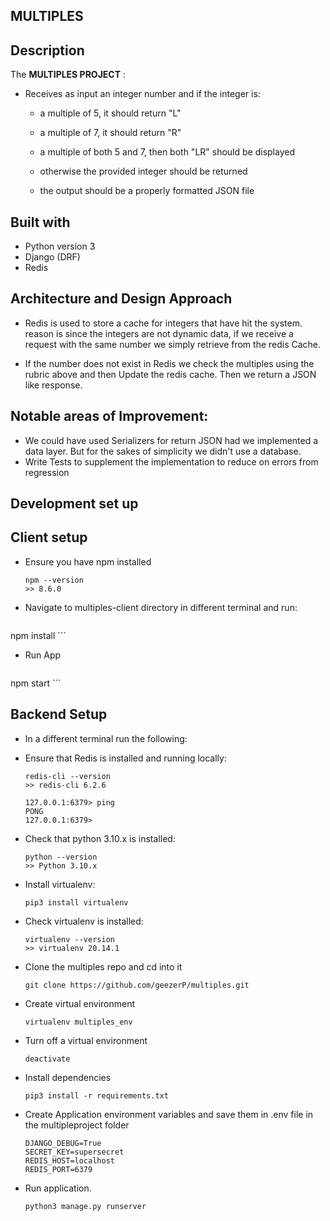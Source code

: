 ## MULTIPLES


## Description

The **MULTIPLES PROJECT** :
- Receives as input an integer number and if the integer is:

    -  a multiple of 5, it should return "L"
    -  a multiple of 7, it should return "R"
    -  a multiple of both 5 and 7, then both "LR" should be displayed

    -  otherwise the provided integer should be returned
    - the output should be a properly formatted JSON file

## Built with
- Python version  3
- Django (DRF)
- Redis

## Architecture and Design Approach
- Redis is used to store a cache for integers that have hit the system. reason is since the integers are not dynamic data, if we receive a request with the same number we simply retrieve 
  from the redis Cache. 

- If the number does not exist in Redis we check the multiples using the rubric above and then Update the redis cache. Then we return a JSON like response.

## Notable areas of Improvement: 
- We could have used Serializers for return JSON had we implemented a data layer. But for the sakes of simplicity we didn't use a database.
- Write Tests to supplement the implementation to reduce on errors from regression


## Development set up

## Client setup

-   Ensure you have npm installed 
    ```
    npm --version
    >> 8.6.0
    ```

-   Navigate to multiples-client directory in different terminal and run: 
    ```
   npm install
    ```

-   Run App 
    ```
   npm start
    ```

## Backend Setup

-   In a different terminal run the following:

-   Ensure that Redis is installed and running  locally:

    ```
    redis-cli --version
    >> redis-cli 6.2.6
    ```

    ```
    127.0.0.1:6379> ping
    PONG
    127.0.0.1:6379>
    ```

-   Check that python 3.10.x is installed:

    ```
    python --version
    >> Python 3.10.x
    ```

-   Install virtualenv:

    ```
    pip3 install virtualenv
    ```

-   Check virtualenv is installed:
    ```
    virtualenv --version
    >> virtualenv 20.14.1
    ```

- Clone the multiples repo and cd into it
    ```
    git clone https://github.com/geezerP/multiples.git
    ```
- Create  virtual environment
    ```
    virtualenv multiples_env

    ```
- Turn off a virtual environment  
    ```
    deactivate
    ```

- Install dependencies
    ```
   pip3 install -r requirements.txt 
    ```
- Create Application environment variables and save them in .env file  in the multipleproject folder
    ```
    DJANGO_DEBUG=True
    SECRET_KEY=supersecret
    REDIS_HOST=localhost
    REDIS_PORT=6379
    ```





- Run application.
    ```
    python3 manage.py runserver  
    ```


